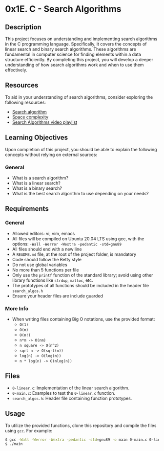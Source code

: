 # 0x1E. C - Search Algorithms

## Description

This project focuses on understanding and implementing search algorithms in the C programming language. Specifically, it covers the concepts of linear search and binary search algorithms. These algorithms are fundamental in computer science for finding elements within a data structure efficiently. By completing this project, you will develop a deeper understanding of how search algorithms work and when to use them effectively.

## Resources

To aid in your understanding of search algorithms, consider exploring the following resources:

- [Search algorithm](https://en.wikipedia.org/wiki/Search_algorithm)
- [Space complexity](https://en.wikipedia.org/wiki/Space_complexity)
- [Search Algorithms video playlist](https://www.youtube.com/playlist?list=PLDN4rrl48XKpZkf03iYFl-O29szjTrs_O)

## Learning Objectives

Upon completion of this project, you should be able to explain the following concepts without relying on external sources:

### General
- What is a search algorithm?
- What is a linear search?
- What is a binary search?
- What is the best search algorithm to use depending on your needs?

## Requirements

### General
- Allowed editors: vi, vim, emacs
- All files will be compiled on Ubuntu 20.04 LTS using gcc, with the options: `-Wall -Werror -Wextra -pedantic -std=gnu89`
- All files should end with a new line
- A `README.md` file, at the root of the project folder, is mandatory
- Code should follow the Betty style
- Do not use global variables
- No more than 5 functions per file
- Only use the `printf` function of the standard library; avoid using other library functions like `strdup`, `malloc`, etc.
- The prototypes of all functions should be included in the header file `search_algos.h`
- Ensure your header files are include guarded

### More Info
- When writing files containing Big O notations, use the provided format:
  - `O(1)`
  - `O(n)`
  - `O(n!)`
  - `n*m -> O(nm)`
  - `n square -> O(n^2)`
  - `sqrt n -> O(sqrt(n))`
  - `log(n) -> O(log(n))`
  - `n * log(n) -> O(nlog(n))`

## Files

- `0-linear.c`: Implementation of the linear search algorithm.
- `0-main.c`: Examples to test the `0-linear.c` function.
- `search_algos.h`: Header file containing function prototypes.

## Usage

To utilize the provided functions, clone this repository and compile the files using `gcc`. For example:

```bash
$ gcc -Wall -Werror -Wextra -pedantic -std=gnu89 -o main 0-main.c 0-linear.c
$ ./main

